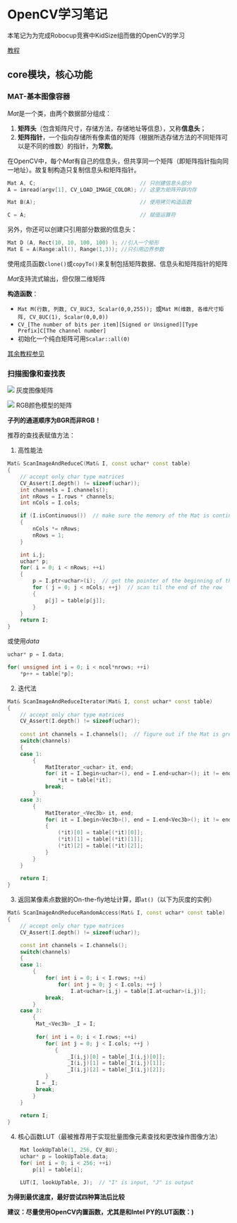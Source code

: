 #   OpenCV学习笔记
本笔记为为完成Robocup竞赛中KidSize组而做的OpenCV的学习

[教程](http://www.opencv.org.cn/opencvdoc/2.3.2/html/doc/tutorials/tutorials.html)

##  core模块，核心功能
### MAT-基本图像容器
*Mat*是一个类，由两个数据部分组成：
1.  **矩阵头**（包含矩阵尺寸，存储方法，存储地址等信息），又称**信息头**；
2.  **矩阵指针**，一个指向存储所有像素值的矩阵（根据所选存储方法的不同矩阵可以是不同的维数）的指针，为**常数**。

在OpenCV中，每个*Mat*有自己的信息头，但共享同一个矩阵（即矩阵指针指向同一地址）。故复制构造只复制信息头和矩阵指针。
```C++
Mat A, C;                                 // 只创建信息头部分
A = imread(argv[1], CV_LOAD_IMAGE_COLOR); // 这里为矩阵开辟内存

Mat B(A);                                 // 使用拷贝构造函数

C = A;                                    // 赋值运算符
```
另外，你还可以创建只引用部分数据的信息头：
```C++
Mat D (A, Rect(10, 10, 100, 100) ); //引入一个矩形
Mat E = A(Range:all(), Range(1,3)); //只引用边界参数
```
使用成员函数`clone()`或`copyTo()`来复制包括矩阵数据、信息头和矩阵指针的矩阵

*Mat*支持流式输出，但仅限二维矩阵

**构造函数**：
*   `Mat M(行数, 列数, CV_8UC3, Scalar(0,0,255)); `或`Mat M(维数, 各维尺寸矩阵, CV_8UC(1), Scalar(0,0,0))`
*   `CV_[The number of bits per item][Signed or Unsigned][Type Prefix]C[The channel number]`
*   初始化一个纯白矩阵可用`Scalar::all(0)`

[其余教程参见](http://www.opencv.org.cn/opencvdoc/2.3.2/html/doc/tutorials/core/mat%20-%20the%20basic%20image%20container/mat%20-%20the%20basic%20image%20container.html#matthebasicimagecontainer "OpenCV官网")

### 扫描图像和查找表
![](http://www.opencv.org.cn/opencvdoc/2.3.2/html/_images/math/d741bf066ad4641450e60523988450519478814d.png)
灰度图像矩阵

![](http://www.opencv.org.cn/opencvdoc/2.3.2/html/_images/math/154cd030d6aa7d29c35852ac468a3e3e14b882bf.png)
RGB颜色模型的矩阵

**子列的通道顺序为BGR而非RGB！**

推荐的查找表赋值方法：
1.  高性能法
```C++
Mat& ScanImageAndReduceC(Mat& I, const uchar* const table)
{
    // accept only char type matrices
    CV_Assert(I.depth() != sizeof(uchar));     
    int channels = I.channels();
    int nRows = I.rows * channels; 
    int nCols = I.cols;

    if (I.isContinuous())  // make sure the memory of the Mat is continuous
    {
        nCols *= nRows;
        nRows = 1;         
    }

    int i,j;
    uchar* p; 
    for( i = 0; i < nRows; ++i)
    {
        p = I.ptr<uchar>(i);  // get the pointer of the beginning of the row
        for ( j = 0; j < nCols; ++j)  // scan til the end of the row
        {
            p[j] = table[p[j]];             
        }
    }
    return I; 
}
```
或使用*data*
```C++
uchar* p = I.data;

for( unsigned int i = 0; i < ncol*nrows; ++i)
    *p++ = table[*p];
```
2.  迭代法
```C++
Mat& ScanImageAndReduceIterator(Mat& I, const uchar* const table)
{
    // accept only char type matrices
    CV_Assert(I.depth() != sizeof(uchar));     
    
    const int channels = I.channels();  // figure out if the Mat is grey or coloourful
    switch(channels)
    {
    case 1: 
        {
            MatIterator_<uchar> it, end; 
            for( it = I.begin<uchar>(), end = I.end<uchar>(); it != end; ++it)
                *it = table[*it];
            break;
        }
    case 3: 
        {
            MatIterator_<Vec3b> it, end; 
            for( it = I.begin<Vec3b>(), end = I.end<Vec3b>(); it != end; ++it)
            {
                (*it)[0] = table[(*it)[0]];
                (*it)[1] = table[(*it)[1]];
                (*it)[2] = table[(*it)[2]];
            }
        }
    }
    
    return I; 
}
```
3.  返回某像素点数据的On-the-fly地址计算，即`at()`（以下为灰度的实例）
```C++
Mat& ScanImageAndReduceRandomAccess(Mat& I, const uchar* const table)
{
    // accept only char type matrices
    CV_Assert(I.depth() != sizeof(uchar));     

    const int channels = I.channels();
    switch(channels)
    {
    case 1: 
        {
            for( int i = 0; i < I.rows; ++i)
                for( int j = 0; j < I.cols; ++j )
                    I.at<uchar>(i,j) = table[I.at<uchar>(i,j)];
            break;
        }
    case 3: 
        {
         Mat_<Vec3b> _I = I;
            
         for( int i = 0; i < I.rows; ++i)
            for( int j = 0; j < I.cols; ++j )
               {
                   _I(i,j)[0] = table[_I(i,j)[0]];
                   _I(i,j)[1] = table[_I(i,j)[1]];
                   _I(i,j)[2] = table[_I(i,j)[2]];
            }
         I = _I;
         break;
        }
    }
    
    return I;
}
```
4.  核心函数LUT（最被推荐用于实现批量图像元素查找和更改操作图像方法）
```C++
    Mat lookUpTable(1, 256, CV_8U);
    uchar* p = lookUpTable.data; 
    for( int i = 0; i < 256; ++i)
        p[i] = table[i];

    LUT(I, lookUpTable, J);  // "I" is input, "J" is output
```

**为得到最优速度，最好尝试四种算法后比较**

**建议：尽量使用OpenCV内置函数，尤其是和Intel PY的LUT函数：)**